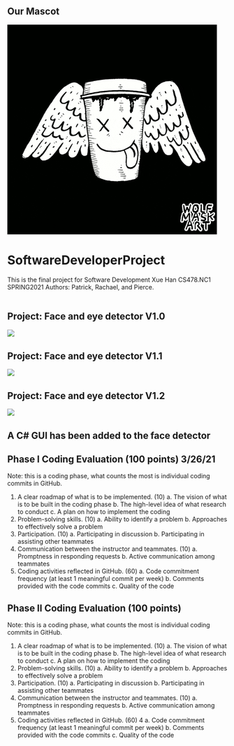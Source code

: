 ## Our Mascot<br />
![](coffee.gif)<br />
# SoftwareDeveloperProject
This is the final project for Software Development Xue Han CS478.NC1 SPRING2021 
Authors: Patrick, Rachael, and Pierce.<br /><br />

## Project: Face and eye detector V1.0 <br />
![](./face_detector/face_eye_detector.gif)

## Project: Face and eye detector V1.1 <br />
![](./face_detector/face_detect_v1_1.gif)

## Project: Face and eye detector V1.2 <br />
![](./face_detector/face_detector_V1_2.gif)

## A C# GUI has been added to the face detector

## Phase I Coding Evaluation (100 points) 3/26/21
Note: this is a coding phase, what counts the most is individual coding commits in GitHub.
1. A clear roadmap of what is to be implemented. (10)
a. The vision of what is to be built in the coding phase
b. The high-level idea of what research to conduct
c. A plan on how to implement the coding
2. Problem-solving skills. (10)
a. Ability to identify a problem
b. Approaches to effectively solve a problem
3. Participation. (10)
a. Participating in discussion
b. Participating in assisting other teammates
4. Communication between the instructor and teammates. (10)
a. Promptness in responding requests
b. Active communication among teammates
5. Coding activities reflected in GitHub. (60)
a. Code commitment frequency (at least 1 meaningful commit per week)
b. Comments provided with the code commits
c. Quality of the code

## Phase II Coding Evaluation (100 points)
Note: this is a coding phase, what counts the most is individual coding commits in GitHub.
1. A clear roadmap of what is to be implemented. (10)
a. The vision of what is to be built in the coding phase
b. The high-level idea of what research to conduct
c. A plan on how to implement the coding
2. Problem-solving skills. (10)
a. Ability to identify a problem
b. Approaches to effectively solve a problem
3. Participation. (10)
a. Participating in discussion
b. Participating in assisting other teammates
4. Communication between the instructor and teammates. (10)
a. Promptness in responding requests
b. Active communication among teammates
5. Coding activities reflected in GitHub. (60)
4
a. Code commitment frequency (at least 1 meaningful commit per week)
b. Comments provided with the code commits
c. Quality of the code
